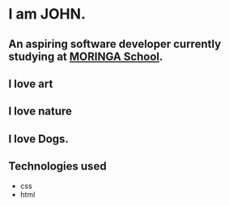# I am JOHN.
## An aspiring software developer currently studying at <a href="https://moringaschool.com">MORINGA  School</a>.

## I love art
## I love nature
## I love Dogs.

#### 
## Technologies used
- css
- html
# 
